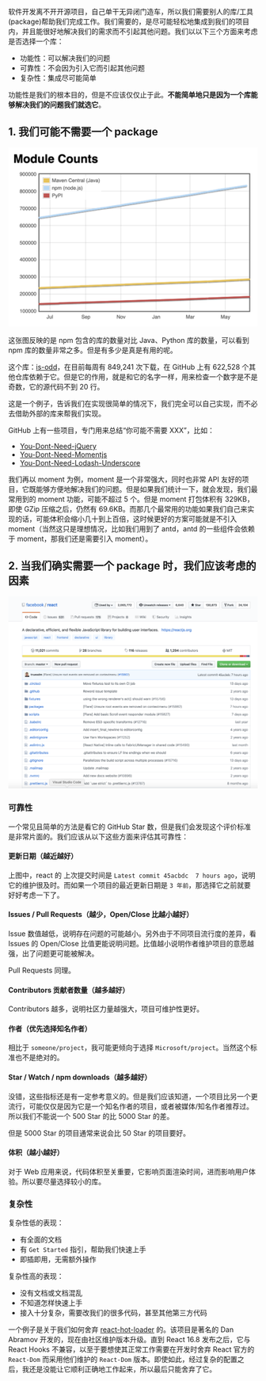 软件开发离不开开源项目，自己单干无异闭门造车，所以我们需要别人的库/工具(package)帮助我们完成工作。我们需要的，是尽可能轻松地集成到我们的项目内，并且能很好地解决我们的需求而不引起其他问题。我们以以下三个方面来考虑是否选择一个库：

- 功能性：可以解决我们的问题
- 可靠性：不会因为引入它而引起其他问题
- 复杂性：集成尽可能简单

功能性是我们的根本目的，但是不应该仅仅止于此。**不能简单地只是因为一个库能够解决我们的问题我们就选它**。

##  1. 我们可能不需要一个 package

![module_count](https://raw.githubusercontent.com/clumsyme/blogs/master/imgs/count.png)

这张图反映的是 npm 包含的库的数量对比 Java、Python 库的数量，可以看到 npm 库的数量非常之多。但是有多少是真是有用的呢。

这个库：[is-odd](https://www.npmjs.com/package/is-odd)，在目前每周有 849,241 次下载，在 GitHub 上有 622,528 个其他仓库依赖于它。但是它的作用，就是和它的名字一样，用来检查一个数字是不是奇数，它的源代码不到 20 行。

这是一个例子，告诉我们在实现很简单的情况下，我们完全可以自己实现，而不必去借助外部的库来帮我们实现。

GitHub 上有一些项目，专门用来总结“你可能不需要 XXX”，比如：

- [You-Dont-Need-jQuery](https://github.com/nefe/You-Dont-Need-jQuery)
- [You-Dont-Need-Momentjs](https://github.com/you-dont-need/You-Dont-Need-Momentjs)
- [You-Dont-Need-Lodash-Underscore](https://github.com/you-dont-need/You-Dont-Need-Lodash-Underscore)

我们再以 moment 为例，moment 是一个非常强大，同时也非常 API 友好的项目，它既能够方便地解决我们的问题。但是如果我们统计一下，就会发现，我们最常用到的 moment 功能，可能不超过 5 个。但是 moment 打包体积有 329KB，即使 GZip 压缩之后，仍然有 69.6KB。而那几个最常用的功能如果我们自己来实现的话，可能体积会缩小几十到上百倍，这时候更好的方案可能就是不引入 moment（当然这只是理想情况，比如我们用到了 antd，antd 的一些组件会依赖于 moment，那我们还是需要引入 moment）。

## 2. 当我们确实需要一个 package 时，我们应该考虑的因素

![module_react](https://raw.githubusercontent.com/clumsyme/blogs/master/imgs/react.png)


### 可靠性

一个常见且简单的方法是看它的 GitHub Star 数，但是我们会发现这个评价标准是非常片面的。我们应该从以下这些方面来评估其可靠性：

#### 更新日期（越近越好）

上图中，react 的 上次提交时间是 `Latest commit 45acbdc  7 hours ago`，说明它的维护很及时。而如果一个项目的最近更新日期是 `3 年前`，那选择它之前就要好好考虑一下了。

#### Issues / Pull Requests（越少，Open/Close 比越小越好）

Issue 数值越低，说明存在问题的可能越小。另外由于不同项目流行度的差异，看 Issues 的 Open/Close 比值更能说明问题。比值越小说明作者维护项目的意愿越强，出了问题更可能被解决。

Pull Requests 同理。

#### Contributors 贡献者数量（越多越好）

Contributors 越多，说明社区力量越强大，项目可维护性更好。

#### 作者（优先选择知名作者）

相比于 `someone/project`，我可能更倾向于选择 `Microsoft/project`。当然这个标准也不是绝对的。

#### Star / Watch / npm downloads（越多越好）

没错，这些指标还是有一定参考意义的。但是我们应该知道，一个项目比另一个更流行，可能仅仅是因为它是一个知名作者的项目，或者被媒体/知名作者推荐过。所以我们不能说一个 500 Star 的比 5000 Star 的差。

但是 5000 Star 的项目通常来说会比 50 Star 的项目要好。

#### 体积（越小越好）

对于 Web 应用来说，代码体积至关重要，它影响页面渲染时间，进而影响用户体验。所以要尽量选择较小的库。

### 复杂性

复杂性低的表现：

- 有全面的文档
- 有 `Get Started` 指引，帮助我们快速上手
- 即插即用，无需额外操作

复杂性高的表现：

- 没有文档或文档混乱
- 不知道怎样快速上手
- 接入十分复杂，需要改我们的很多代码，甚至其他第三方代码

一个例子是关于我们如何舍弃 [react-hot-loader](https://github.com/gaearon/react-hot-loader/releases) 的。该项目是著名的 Dan Abramov 开发的，现在由社区维护版本升级。直到 React 16.8 发布之后，它与 React Hooks 不兼容，以至于要想使其正常工作需要在开发时舍弃 React 官方的 `React-Dom` 而采用他们维护的 `React-Dom` 版本。即使如此，经过复杂的配置之后，我还是没能让它顺利正确地工作起来，所以最后只能舍弃了它。
